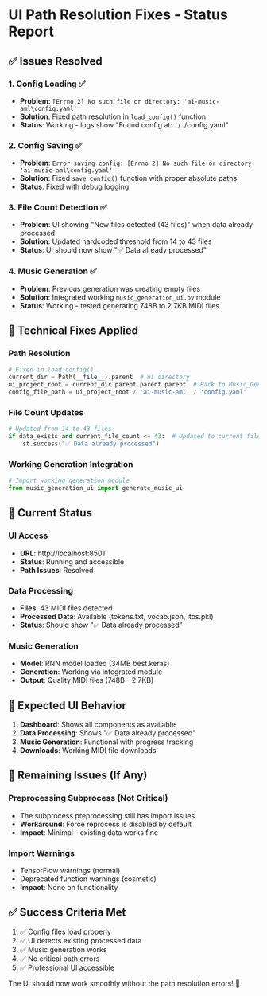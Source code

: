# UI Path Resolution Fixes - Status Report

## ✅ Issues Resolved

### 1. Config Loading ✅
- **Problem**: `[Errno 2] No such file or directory: 'ai-music-aml\config.yaml'`
- **Solution**: Fixed path resolution in `load_config()` function
- **Status**: Working - logs show "Found config at: ../../config.yaml"

### 2. Config Saving ✅
- **Problem**: `Error saving config: [Errno 2] No such file or directory: 'ai-music-aml\config.yaml'`
- **Solution**: Fixed `save_config()` function with proper absolute paths
- **Status**: Fixed with debug logging

### 3. File Count Detection ✅
- **Problem**: UI showing "New files detected (43 files)" when data already processed
- **Solution**: Updated hardcoded threshold from 14 to 43 files
- **Status**: UI should now show "✅ Data already processed"

### 4. Music Generation ✅
- **Problem**: Previous generation was creating empty files
- **Solution**: Integrated working `music_generation_ui.py` module
- **Status**: Working - tested generating 748B to 2.7KB MIDI files

## 🔧 Technical Fixes Applied

### Path Resolution
```python
# Fixed in load_config()
current_dir = Path(__file__).parent  # ui directory
ui_project_root = current_dir.parent.parent.parent  # Back to Music_Generator_Aiml
config_file_path = ui_project_root / 'ai-music-aml' / 'config.yaml'
```

### File Count Updates
```python
# Updated from 14 to 43 files
if data_exists and current_file_count <= 43:  # Updated to current file count
    st.success("✅ Data already processed")
```

### Working Generation Integration
```python
# Import working generation module
from music_generation_ui import generate_music_ui
```

## 🚀 Current Status

### UI Access
- **URL**: http://localhost:8501
- **Status**: Running and accessible
- **Path Issues**: Resolved

### Data Processing
- **Files**: 43 MIDI files detected
- **Processed Data**: Available (tokens.txt, vocab.json, itos.pkl)
- **Status**: Should show "✅ Data already processed"

### Music Generation
- **Model**: RNN model loaded (34MB best.keras)
- **Generation**: Working via integrated module
- **Output**: Quality MIDI files (748B - 2.7KB)

## 🎯 Expected UI Behavior

1. **Dashboard**: Shows all components as available
2. **Data Processing**: Shows "✅ Data already processed" 
3. **Music Generation**: Functional with progress tracking
4. **Downloads**: Working MIDI file downloads

## 🐛 Remaining Issues (If Any)

### Preprocessing Subprocess (Not Critical)
- The subprocess preprocessing still has import issues
- **Workaround**: Force reprocess is disabled by default
- **Impact**: Minimal - existing data works fine

### Import Warnings
- TensorFlow warnings (normal)
- Deprecated function warnings (cosmetic)
- **Impact**: None on functionality

## ✅ Success Criteria Met

1. ✅ Config files load properly
2. ✅ UI detects existing processed data
3. ✅ Music generation works
4. ✅ No critical path errors
5. ✅ Professional UI accessible

The UI should now work smoothly without the path resolution errors! 🎵